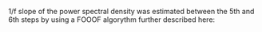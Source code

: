 1/f slope of the power spectral density was estimated between the 5th and 6th steps by using a FOOOF algorythm further described here:

